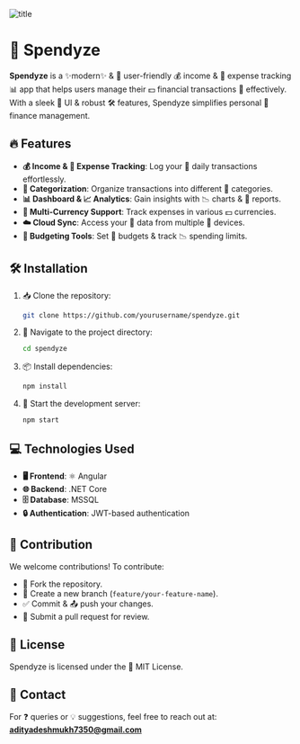 ![title](Images/example.png)

# 🤑 Spendyze

**Spendyze** is a ✨modern✨ & 👫 user-friendly 💰 income & 💸 expense tracking 📊 app that helps users manage their 💵 financial transactions 🔄 effectively. With a sleek 🎨 UI & robust 🛠️ features, Spendyze simplifies personal 🏦 finance management.

## 🔥 Features

- **💰 Income & 💸 Expense Tracking**: Log your 📅 daily transactions effortlessly.
- **📂 Categorization**: Organize transactions into different 📑 categories.
- **📊 Dashboard & 📈 Analytics**: Gain insights with 📉 charts & 📑 reports.
- **💱 Multi-Currency Support**: Track expenses in various 💵 currencies.
- **☁️ Cloud Sync**: Access your 📂 data from multiple 📱 devices.
- **📏 Budgeting Tools**: Set 🎯 budgets & track 📉 spending limits.

## 🛠️ Installation

1. 📥 Clone the repository:
   ```sh
   git clone https://github.com/yourusername/spendyze.git
   ```
2. 📁 Navigate to the project directory:
   ```sh
   cd spendyze
   ```
3. 📦 Install dependencies:
   ```sh
   npm install
   ```
4. 🚀 Start the development server:
   ```sh
   npm start
   ```

## 💻 Technologies Used

- **🖥️ Frontend**: ⚛️ Angular
- **🌐 Backend**: .NET Core
- **🗄️ Database**: MSSQL
- **🔒 Authentication**: JWT-based authentication

## 🤝 Contribution

We welcome contributions! To contribute:
- 🍴 Fork the repository.
- 🌱 Create a new branch (`feature/your-feature-name`).
- ✅ Commit & 📤 push your changes.
- 🔄 Submit a pull request for review.

## 📝 License

Spendyze is licensed under the 📜 MIT License.

## 📩 Contact

For ❓ queries or 💡 suggestions, feel free to reach out at: **[adityadeshmukh7350@gmail.com](mailto:adityadeshmukh7350@gmail.com)**
